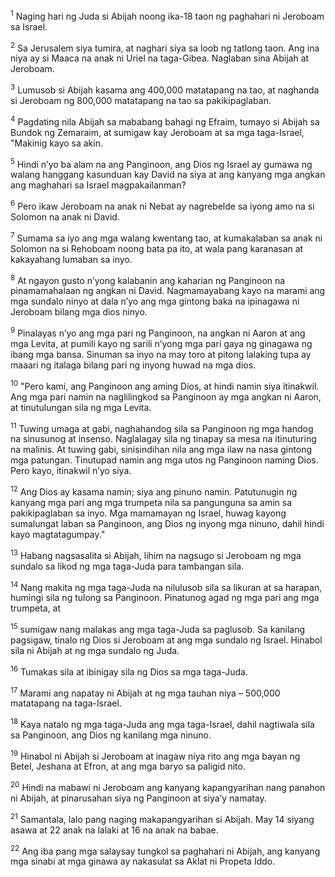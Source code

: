 <sup>1</sup>
Naging hari ng Juda si Abijah noong ika-18 taon ng paghahari ni Jeroboam sa Israel. 

<sup>2</sup>
Sa Jerusalem siya tumira, at naghari siya sa loob ng tatlong taon. Ang ina niya ay si Maaca na anak ni Uriel na taga-Gibea. Naglaban sina Abijah at Jeroboam. 

<sup>3</sup>
Lumusob si Abijah kasama ang 400,000 matatapang na tao, at naghanda si Jeroboam ng 800,000 matatapang na tao sa pakikipaglaban. 

<sup>4</sup>
Pagdating nila Abijah sa mababang bahagi ng Efraim, tumayo si Abijah sa Bundok ng Zemaraim, at sumigaw kay Jeroboam at sa mga taga-Israel, "Makinig kayo sa akin. 

<sup>5</sup>
Hindi nʼyo ba alam na ang Panginoon, ang Dios ng Israel ay gumawa ng walang hanggang kasunduan kay David na siya at ang kanyang mga angkan ang maghahari sa Israel magpakailanman? 

<sup>6</sup>
Pero ikaw Jeroboam na anak ni Nebat ay nagrebelde sa iyong amo na si Solomon na anak ni David. 

<sup>7</sup>
Sumama sa iyo ang mga walang kwentang tao, at kumakalaban sa anak ni Solomon na si Rehoboam noong bata pa ito, at wala pang karanasan at kakayahang lumaban sa inyo. 

<sup>8</sup>
At ngayon gusto nʼyong kalabanin ang kaharian ng Panginoon na pinamamahalaan ng angkan ni David. Nagmamayabang kayo na marami ang mga sundalo ninyo at dala nʼyo ang mga gintong baka na ipinagawa ni Jeroboam bilang mga dios ninyo. 

<sup>9</sup>
Pinalayas nʼyo ang mga pari ng Panginoon, na angkan ni Aaron at ang mga Levita, at pumili kayo ng sarili nʼyong mga pari gaya ng ginagawa ng ibang mga bansa. Sinuman sa inyo na may toro at pitong lalaking tupa ay maaari ng italaga bilang pari ng inyong huwad na mga dios. 

<sup>10</sup>
"Pero kami, ang Panginoon ang aming Dios, at hindi namin siya itinakwil. Ang mga pari namin na naglilingkod sa Panginoon ay mga angkan ni Aaron, at tinutulungan sila ng mga Levita. 

<sup>11</sup>
Tuwing umaga at gabi, naghahandog sila sa Panginoon ng mga handog na sinusunog at insenso. Naglalagay sila ng tinapay sa mesa na itinuturing na malinis. At tuwing gabi, sinisindihan nila ang mga ilaw na nasa gintong mga patungan. Tinutupad namin ang mga utos ng Panginoon naming Dios. Pero kayo, itinakwil nʼyo siya. 

<sup>12</sup>
Ang Dios ay kasama namin; siya ang pinuno namin. Patutunugin ng kanyang mga pari ang mga trumpeta nila sa pangunguna sa amin sa pakikipaglaban sa inyo. Mga mamamayan ng Israel, huwag kayong sumalungat laban sa Panginoon, ang Dios ng inyong mga ninuno, dahil hindi kayo magtatagumpay." 

<sup>13</sup>
Habang nagsasalita si Abijah, lihim na nagsugo si Jeroboam ng mga sundalo sa likod ng mga taga-Juda para tambangan sila. 

<sup>14</sup>
Nang makita ng mga taga-Juda na nilulusob sila sa likuran at sa harapan, humingi sila ng tulong sa Panginoon. Pinatunog agad ng mga pari ang mga trumpeta, at 

<sup>15</sup>
sumigaw nang malakas ang mga taga-Juda sa paglusob. Sa kanilang pagsigaw, tinalo ng Dios si Jeroboam at ang mga sundalo ng Israel. Hinabol sila ni Abijah at ng mga sundalo ng Juda. 

<sup>16</sup>
Tumakas sila at ibinigay sila ng Dios sa mga taga-Juda. 

<sup>17</sup>
Marami ang napatay ni Abijah at ng mga tauhan niya – 500,000 matatapang na taga-Israel. 

<sup>18</sup>
Kaya natalo ng mga taga-Juda ang mga taga-Israel, dahil nagtiwala sila sa Panginoon, ang Dios ng kanilang mga ninuno. 

<sup>19</sup>
Hinabol ni Abijah si Jeroboam at inagaw niya rito ang mga bayan ng Betel, Jeshana at Efron, at ang mga baryo sa paligid nito. 

<sup>20</sup>
Hindi na mabawi ni Jeroboam ang kanyang kapangyarihan nang panahon ni Abijah, at pinarusahan siya ng Panginoon at siyaʼy namatay. 

<sup>21</sup>
Samantala, lalo pang naging makapangyarihan si Abijah. May 14 siyang asawa at 22 anak na lalaki at 16 na anak na babae. 

<sup>22</sup>
Ang iba pang mga salaysay tungkol sa paghahari ni Abijah, ang kanyang mga sinabi at mga ginawa ay nakasulat sa Aklat ni Propeta Iddo.